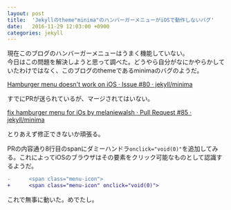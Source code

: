```yaml
---
layout: post
title:  'Jekyllのtheme"minima"のハンバーガーメニューがiOSで動作しないバグ'
date:   2016-11-29 12:03:00 +0900
categories: jekyll
---
```


現在このブログのハンバーガーメニューはうまく機能していない。  
今日はこの問題を解決しようと思って調べた。どうやら自分がなにかやらかしていたわけではなく、このブログのthemeであるminimaのバグのようだ。

[Hamburger menu doesn't work on iOS · Issue #80 · jekyll/minima](https://github.com/jekyll/minima/issues/80)

すでにPRが送られているが、マージされてはいない。

[fix hamburger menu for iOs by melaniewalsh · Pull Request #85 · jekyll/minima](https://github.com/jekyll/minima/pull/85)

とりあえず修正できないか頑張る。

PRの内容通り8行目のspanにダミーハンドラ`onclick="void(0)"`を追加してみる。これによってiOSのブラウザはその要素をクリック可能なものとして認識するようだ。

```diff
-      <span class="menu-icon">
+      <span class="menu-icon" onclick="void(0)">
```

これで無事に動いた。めでたし。

